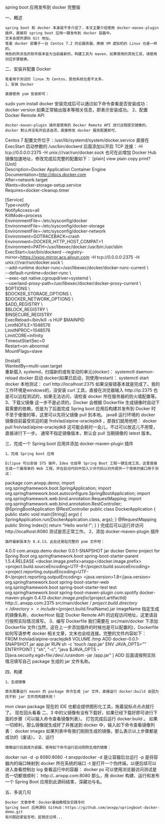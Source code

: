 spring boot 应用发布到 docker 完整版

一、概述

    spring boot 和 docker 本身就不多介绍了，本文主要介绍使用 docker-maven-plugin 插件，直接将 spring boot 应用一键发布到 docker 容器中。
    文末会提供源码 Git 地址。
    笔者 docker 部署于一台 Centos 7.2 的云服务器，换做 VM 虚拟机的 Linux 也是一样的。
    用到的所涉及的软件版本皆为当前最新的，构建工具为 maven，如果使用的其他工具，请使用对应步骤替换。
 
二、安装并配置 Docker

    笔者用于测试的 linux 为 Centos，其他系统也差不太多。
    1、安装 Docker
		
    直接使用 yum 安装即可：
sudo yum install docker
    安装完成后可以通过如下命令查看是否安装成功：
docker version
    如果正常输出版本等相关信息，即表示安装成功。
    2、配置 Docker Remote API
		
    docker-maven-plugin 插件是使用的 Docker Remote API 进行远程提交镜像的，docker 默认并没有开启该选项，直接修改 docker 服务配置即可，
Centos 7 配置文件位于：/usr/lib/systemd/system/docker.service
    直接在 ExecStart 启动参数的 /usr/bin/dockerd 后面添加以开启 TCP 连接：-H tcp://0.0.0.0:2375 -H unix:///var/run/docker.sock
    也可在此增加 Docker Hub 镜像加速地址，修改完成后完整的配置如下：
[plain] view plain copy print?
[Unit]  
Description=Docker Application Container Engine  
Documentation=http://docs.docker.com  
After=network.target  
Wants=docker-storage-setup.service  
Requires=docker-cleanup.timer  
  
[Service]  
Type=notify  
NotifyAccess=all  
KillMode=process  
EnvironmentFile=-/etc/sysconfig/docker  
EnvironmentFile=-/etc/sysconfig/docker-storage  
EnvironmentFile=-/etc/sysconfig/docker-network  
Environment=GOTRACEBACK=crash  
Environment=DOCKER_HTTP_HOST_COMPAT=1  
Environment=PATH=/usr/libexec/docker:/usr/bin:/usr/sbin  
ExecStart=/usr/bin/dockerd --registry-mirror=https://xxoo.mirror.acs.aliyun.com -H tcp://0.0.0.0:2375 -H unix:///var/run/docker.sock \  
          --add-runtime docker-runc=/usr/libexec/docker/docker-runc-current \  
          --default-runtime=docker-runc \  
          --exec-opt native.cgroupdriver=systemd \  
          --userland-proxy-path=/usr/libexec/docker/docker-proxy-current \  
          $OPTIONS \  
          $DOCKER_STORAGE_OPTIONS \  
          $DOCKER_NETWORK_OPTIONS \  
          $ADD_REGISTRY \  
          $BLOCK_REGISTRY \  
          $INSECURE_REGISTRY  
ExecReload=/bin/kill -s HUP $MAINPID  
LimitNOFILE=1048576  
LimitNPROC=1048576  
LimitCORE=infinity  
TimeoutStartSec=0  
Restart=on-abnormal  
MountFlags=slave  
  
[Install]  
WantedBy=multi-user.target  
    重新载入 systemd，扫描新的或有变动的单元(docker)：
systemctl daemon-reload docker
    启动 docker(如果已启动，则使用restart)：
systemctl start docker
    本地测试：
 curl http://localhost:2375
    如果没报错基本就是完成了。我的工作环境是windows的，没安装 curl 工具，直接在浏览器输入 http://ip:2375 也是可以远程测试的，如果无法访问，请检查 docker 所在服务器的防火墙配置等。
    3、下载父镜像
    这一步不是必须的，Docker 会根据 Dockerfile 生成镜像时自动下载需要的依赖，但是为了后面完成 Spring boot 应用后构建并发布到 Docker 时不至于傻傻的等，这里可以先将父镜像 pull 到本地。
    java8 运行环境的 docker 镜像目前最受欢迎的是 frolvlad/alpine-oraclejdk8 ，那我们就用他吧：
docker pull frolvlad/alpine-oraclejdk8
    这可能会耗时一会儿，不过可以放这儿不用管，直接进行下一步。
    通常不指定镜像版本，默认会 pull 当期镜像的 latest 版本。
 
三、完成一个 Spring boot 应用并添加 docker-maven-plugin 插件

    1、完成 Spring boot 应用
		
    Eclipse 可以安装 STS 插件，Idea 也自带 Spring Boot 工程一键生成工具，这里直接生成一个最简单的 Web 工程，并在启动代码中加入少许代码以对外提供一个简单的接口用于测试：
package com.anxpp.demo;
import org.springframework.boot.SpringApplication;
import org.springframework.boot.autoconfigure.SpringBootApplication;
import org.springframework.web.bind.annotation.RequestMapping;
import org.springframework.web.bind.annotation.RestController;
@SpringBootApplication
@RestController
public class DockerApplication {
    public static void main(String[] args) {
        SpringApplication.run(DockerApplication.class, args);
    }
    @RequestMapping
    public String index(){
        return "Hello world !";
    }
}
    完成后可以运行并访问 http://localhost:8080 测试是否正常工作。
    2、添加 docker-maven-plugin 插件
		
    插件最新版本为 0.4.13，此处还是贴完整的 pom 文件吧：
<?xml version="1.0" encoding="UTF-8"?>
<project xmlns="http://maven.apache.org/POM/4.0.0" xmlns:xsi="http://www.w3.org/2001/XMLSchema-instance"
    xsi:schemaLocation="http://maven.apache.org/POM/4.0.0 http://maven.apache.org/xsd/maven-4.0.0.xsd">
    <modelVersion>4.0.0</modelVersion>
    <groupId>com.anxpp.demo</groupId>
    <artifactId>docker</artifactId>
    <version>0.0.1-SNAPSHOT</version>
    <packaging>jar</packaging>
    <name>docker</name>
    <description>Demo project for Spring Boot</description>
    <parent>
        <groupId>org.springframework.boot</groupId>
        <artifactId>spring-boot-starter-parent</artifactId>
        <version>1.5.4.RELEASE</version>
        <relativePath/> <!-- lookup parent from repository -->
    </parent>
    <properties>
        <docker.image.prefix>anxpp</docker.image.prefix>
        <project.build.sourceEncoding>UTF-8</project.build.sourceEncoding>
        <project.reporting.outputEncoding>UTF-8</project.reporting.outputEncoding>
        <java.version>1.8</java.version>
    </properties>
    <dependencies>
        <dependency>
            <groupId>org.springframework.boot</groupId>
            <artifactId>spring-boot-starter-web</artifactId>
        </dependency>
        <dependency>
            <groupId>org.springframework.boot</groupId>
            <artifactId>spring-boot-starter-test</artifactId>
            <scope>test</scope>
        </dependency>
    </dependencies>
    <build>
        <plugins>
            <plugin>
                <groupId>org.springframework.boot</groupId>
                <artifactId>spring-boot-maven-plugin</artifactId>
            </plugin>
            <plugin>
                <groupId>com.spotify</groupId>
                <artifactId>docker-maven-plugin</artifactId>
                <version>0.4.13</version>
                <configuration>
                    <imageName>${docker.image.prefix}/${project.artifactId}</imageName>
                    <dockerHost>http://***.***.anxpp.com:2375</dockerHost>
                    <dockerDirectory>src/main/docker</dockerDirectory>
                    <resources>
                        <resource>
                            <targetPath>/</targetPath>
                            <directory>${project.build.directory}</directory>
                            <include>${project.build.finalName}.jar</include>
                        </resource>
                    </resources>
                </configuration>
            </plugin>
        </plugins>
    </build>
</project>
    imageName 指定生成的镜像名称，dockerHost 指定 Docker Remote API 的远程访问地址，这里请自行按照实际情况填写。
    3、编写 Dockerfile
    我们需要在 src/main/docker 下添加 Dockerfile 文件(当然，这在上一步添加插件的时候也是可以配置的)，Dockerfile 如何写请参考 docker 相关文章，文末也会给连接。完整的文件内容如下：
FROM frolvlad/alpine-oraclejdk8
VOLUME /tmp
ADD docker-0.0.1-SNAPSHOT.jar app.jar
RUN sh -c 'touch /app.jar'
ENV JAVA_OPTS=""
ENTRYPOINT [ "sh", "-c", "java $JAVA_OPTS -Djava.security.egd=file:/dev/./urandom -jar /app.jar" ]
    ADD 后面请按照实际情况填写自己 package 生成的 jar 文件名称。
 
四、构建

    1、生成镜像
		
    首先需要运行 maven 的 package 命令生成 jar 文件，直接运行 docker:build 会因为找不到 jar 文件而构建失败！
mvn clean package
    现在的 IDE 也都会提供图形化工具，拖着鼠标点点点就行了。
    现在回头看看 二、3 中的父镜像有没有下载好，如果已经下载好即可进行下面的步骤（可以输入命令查看镜像列表）。
    打包完成后运行 docker:build 。
    如果一切顺利，那么镜像就生成好了并推送到 docker 中，输入如下命令查看镜像列表：
docker images
    如果列表中有我们刚刚生成的镜像，那么表示以上步骤都是成功的（废话）。
    2、运行
		
    镜像运行后就成为容器，使用如下命令运行启动刚刚生成的镜像：
docker run -d -p 8080:8080 -t anxpp/docker
    -d 是让容器后台运行
    -p 是将容器内的端口映射到 docker 所在系统的端口
    -t 是打开一个伪终端，以便后续可以进入查看控制台 log
    查看运行中的容器：
docker ps
    可以使用浏览器访问测试是否一切都很顺利：
    http://***.***.anxpp.com:8080
    那么，用 docker 构建、运行和发布一个 Spring Boot 应用到此源码结束，深藏功与名。
 
五、多说几句

    Docker 文章参考：Docker基础教程及实践专栏
    Spring boot 应用源码 GitHub：https://github.com/anxpp/springboot-docker-demo.git
    有问题赶紧留言吧，趁我还记得...
